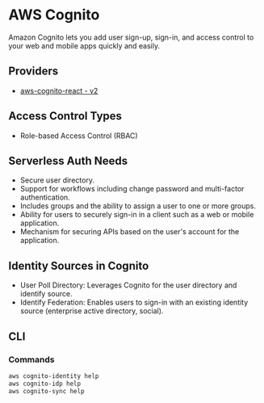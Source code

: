 # AWS Cognito

Amazon Cognito lets you add user sign-up, sign-in, and access control to your web and mobile apps quickly and easily.

<!--
Cognito -> API Gateway -> Backend (Lambda REST API)

acessar cognito, ver usuário, email verificado
acessar api gateway, ver autorização, ver em autorizadores, acessar recursos, autorização, ações implantar api
acessar lambda, ver código lambda

Cognito User Pool

AWS IAM authorizer
Lambda request and token authorizers
Cognito user pools authorizers

https://github.com/aws-samples/aws-amplify-ecommerce

API Gateway

https://docs.aws.amazon.com/cognito/latest/developerguide/external-identity-providers.html
https://docs.aws.amazon.com/cognito/latest/developerguide/cognito-identity.html

https://pydio.com/en/docs/kb/identity-management/using-aws-cognito-identity-provider


https://www.youtube.com/watch?v=oKjyRjkNj18
https://www.youtube.com/watch?v=0LlXaj8sHuQ
https://www.youtube.com/watch?v=fs9HfYbWjXQ
https://www.youtube.com/watch?v=9BWezRlOjmA
https://www.youtube.com/watch?v=0dVL70Ayq5I
https://www.youtube.com/watch?v=48maKOJiaSo
https://www.youtube.com/watch?v=IiWyPb389UU
https://www.youtube.com/watch?v=k972AcbeYS8
https://www.youtube.com/watch?v=oFSU6rhFETk
https://www.youtube.com/watch?v=o7OHogUcRmI
-->

## Providers

- [aws-cognito-react - v2](https://github.com/dbroadhurst/aws-cognito-react)

## Access Control Types

- Role-based Access Control (RBAC)

## Serverless Auth Needs

- Secure user directory.
- Support for workflows including change password and multi-factor authentication.
- Includes groups and the ability to assign a user to one or more groups.
- Ability for users to securely sign-in in a client such as a web or mobile application.
- Mechanism for securing APIs based on the user's account for the application.

## Identity Sources in Cognito

- User Poll Directory: Leverages Cognito for the user directory and identify source.
- Identify Federation: Enables users to sign-in with an existing identity source (enterprise active directory, social).

## CLI

### Commands

```sh
aws cognito-identity help
aws cognito-idp help
aws cognito-sync help
```
